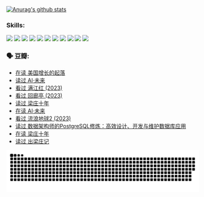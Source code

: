 
[![Anurag's github stats](https://github-readme-stats.vercel.app/api?username=w940853815)](https://github.com/anuraghazra/github-readme-stats)

### Skills:

<code><img height="32" src="https://cdn.jsdelivr.net/npm/simple-icons@v5/icons/python.svg"></code>
<code><img height="32" src="https://cdn.jsdelivr.net/npm/simple-icons@v5/icons/javascript.svg"></code>
<code><img height="32" src="https://cdn.jsdelivr.net/npm/simple-icons@v5/icons/django.svg"></code>
<code><img height="32" src="https://cdn.jsdelivr.net/npm/simple-icons@v5/icons/flask.svg"></code>
<code><img height="32" src="https://cdn.jsdelivr.net/npm/simple-icons@v5/icons/vuetify.svg"></code>
<code><img height="32" src="https://cdn.jsdelivr.net/npm/simple-icons@v5/icons/git.svg"></code>
<code><img height="32" src="https://cdn.jsdelivr.net/npm/simple-icons@v5/icons/docker.svg"></code>
<code><img height="32" src="https://cdn.jsdelivr.net/npm/simple-icons@v5/icons/postgresql.svg"></code>
<code><img height="32" src="https://cdn.jsdelivr.net/npm/simple-icons@v5/icons/elasticsearch.svg"></code>
<code><img height="32" src="https://cdn.jsdelivr.net/npm/simple-icons@v5/icons/macos.svg"></code>
<code><img height="32" src="https://cdn.jsdelivr.net/npm/simple-icons@v5/icons/linux.svg"></code>

### 🗣 豆瓣:

<!-- DOUBAN-ACTIVITIES:START -->
- [在读 美国增长的起落](https://www.douban.com/people/136069238/status/4220055912/?_i=83533798)
- [读过 AI·未来](https://www.douban.com/people/136069238/status/4220054171/?_i=83533798)
- [看过 满江红‎ (2023)](https://www.douban.com/people/136069238/status/4219146433/?_i=83533798)
- [看过 回廊亭‎ (2023)](https://www.douban.com/people/136069238/status/4215992758/?_i=83533798)
- [读过 梁庄十年](https://www.douban.com/people/136069238/status/4206664969/?_i=83533798)
- [在读 AI·未来](https://www.douban.com/people/136069238/status/4206653520/?_i=83533798)
- [看过 流浪地球2‎ (2023)](https://www.douban.com/people/136069238/status/4199558549/?_i=83533798)
- [读过 数据架构师的PostgreSQL修炼：高效设计、开发与维护数据库应用](https://www.douban.com/people/136069238/status/4199451104/?_i=83533798)
- [在读 梁庄十年](https://www.douban.com/people/136069238/status/4198822794/?_i=83533798)
- [读过 出梁庄记](https://www.douban.com/people/136069238/status/4198821001/?_i=83533798)
<!-- DOUBAN-ACTIVITIES:END -->


![Snake animation](https://raw.githubusercontent.com/w940853815/w940853815/output/github-contribution-grid-snake.svg)

<!--
**w940853815/w940853815** is a ✨ _special_ ✨ repository because its `README.md` (this file) appears on your GitHub profile.

Here are some ideas to get you started:

- 🔭 I’m currently working on ...
- 🌱 I’m currently learning ...
- 👯 I’m looking to collaborate on ...
- 🤔 I’m looking for help with ...
- 💬 Ask me about ...
- 📫 How to reach me: ...
- 😄 Pronouns: ...
- ⚡ Fun fact: ...
-->
